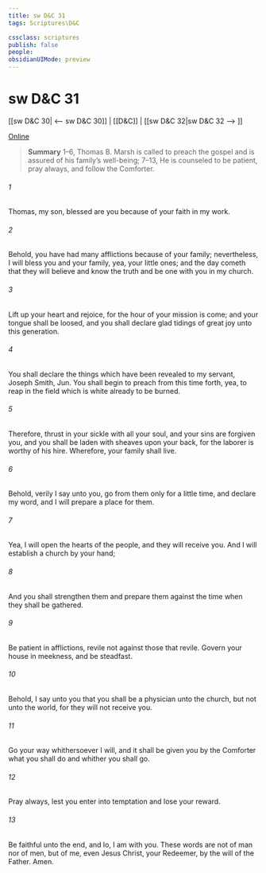 ```yaml
---
title: sw D&C 31
tags: Scriptures\D&C

cssclass: scriptures
publish: false
people:
obsidianUIMode: preview
---
```


# sw D&C 31
[[sw D&C 30| <-- sw D&C 30]] | [[D&C]] | [[sw D&C 32|sw D&C 32 --> ]]

[Online](https://churchofjesuschrist.org/study/scriptures/dc-testament/dc/31?lang=eng)

> __Summary__
1–6, Thomas B. Marsh is called to preach the gospel and is assured of his family’s well-being; 7–13, He is counseled to be patient, pray always, and follow the Comforter.

###### 1 
Thomas, my son, blessed are you because of your faith in my work.

###### 2 
Behold, you have had many afflictions because of your family; nevertheless, I will bless you and your family, yea, your little ones; and the day cometh that they will believe and know the truth and be one with you in my church.

###### 3 
Lift up your heart and rejoice, for the hour of your mission is come; and your tongue shall be loosed, and you shall declare glad tidings of great joy unto this generation.

###### 4 
You shall declare the things which have been revealed to my servant, Joseph Smith, Jun. You shall begin to preach from this time forth, yea, to reap in the field which is white already to be burned.

###### 5 
Therefore, thrust in your sickle with all your soul, and your sins are forgiven you, and you shall be laden with sheaves upon your back, for the laborer is worthy of his hire. Wherefore, your family shall live.

###### 6 
Behold, verily I say unto you, go from them only for a little time, and declare my word, and I will prepare a place for them.

###### 7 
Yea, I will open the hearts of the people, and they will receive you. And I will establish a church by your hand;

###### 8 
And you shall strengthen them and prepare them against the time when they shall be gathered.

###### 9 
Be patient in afflictions, revile not against those that revile. Govern your house in meekness, and be steadfast.

###### 10 
Behold, I say unto you that you shall be a physician unto the church, but not unto the world, for they will not receive you.

###### 11 
Go your way whithersoever I will, and it shall be given you by the Comforter what you shall do and whither you shall go.

###### 12 
Pray always, lest you enter into temptation and lose your reward.

###### 13 
Be faithful unto the end, and lo, I am with you. These words are not of man nor of men, but of me, even Jesus Christ, your Redeemer, by the will of the Father. Amen.

